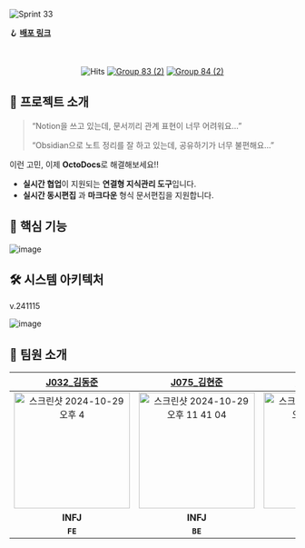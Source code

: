 ![Sprint 33](https://github.com/user-attachments/assets/2b23184d-90ed-458d-9dc4-dab9579c1e48)

🪝 [**배포 링크**](http://211.188.48.107:3000/)

<br>






<div align="center">
  
   ![Hits](https://hits.seeyoufarm.com/api/count/incr/badge.svg?url=https%3A%2F%2Fgithub.com%2Fboostcampwm-2024%2Fweb15-OctoDocs&count_bg=%23000000&title_bg=%23000000&icon=&icon_color=%23E7E7E7&title=hits&edge_flat=false) [![Group 83 (2)](https://github.com/user-attachments/assets/2d106d94-430c-47bc-a9e2-1f0026f76c2f)](https://github.com/boostcampwm-2024/web15-OctoDocs/wiki) [![Group 84 (2)](https://github.com/user-attachments/assets/b29b191b-8172-42a9-b541-40fdb8f165f3)](https://github.com/orgs/boostcampwm-2024/projects/120) 

</div>

## 🐙 프로젝트 소개

> “Notion을 쓰고 있는데, 문서끼리 관계 표현이 너무 어려워요…”
> 
> “Obsidian으로 노트 정리를 잘 하고 있는데, 공유하기가 너무 불편해요…”

이런 고민, 이제 **OctoDocs**로 해결해보세요!!

- **실시간 협업**이 지원되는 **연결형 지식관리 도구**입니다.
- **실시간 동시편집** 과 **마크다운** 형식 문서편집을 지원합니다.

## 📢 핵심 기능

![image](https://github.com/user-attachments/assets/4c0010db-d4a3-455f-ab26-03e04c85e46e)

## 🛠️ 시스템 아키텍처

v.241115

![image](https://github.com/user-attachments/assets/5435ab1a-419d-46cb-837a-d79029b6a223)


## 🧸 팀원 소개
| [J032_김동준](https://github.com/djk01281) | [J075_김현준](https://github.com/Tolerblanc) | [J097_민서진](https://github.com/summersummerwhy) | [J162_유성민](https://github.com/ezcolin2) | [J248_진예원](https://github.com/yewonJin) |
|:----------------------------------------:|:------------------------------------------:|:------------------------------------------------:|:----------------------------------------:|:----------------------------------------:|
| <img width="204" alt="스크린샷 2024-10-29 오후 4" src="https://github.com/user-attachments/assets/71a5a38e-f60c-4f60-97e3-30d7a73a3c77"> | <img width="204" alt="스크린샷 2024-10-29 오후 11 41 04" src="https://github.com/user-attachments/assets/e093f852-a6ea-4937-b0ce-b89276bd7135"> | <img width="204" alt="스크린샷 2024-10-29 오후 11 41 55" src="https://github.com/user-attachments/assets/0f638ba9-a1ad-47b8-a874-957c0119384c"> | <img width="204" alt="스크린샷 2024-10-29 오후 11 41 00" src="https://github.com/user-attachments/assets/1d77b650-70f1-4dee-9489-dc0122b7c9ff"> | <img width="204" alt="스크린샷 2024-10-29 오후 11 40 31" src="https://github.com/user-attachments/assets/db99b6b2-ae06-4758-8687-17ebb860a52b"> |
| **INFJ** | **INFJ** | **INTP** | **INFP** | **ISTJ** |
| **`FE`** | **`BE`** | **`BE`** | **`BE`** | **`FE`** |
